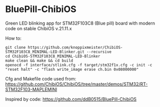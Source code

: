 # BluePill-ChibiOS
Green LED blinking app for STM32F103C8 (Blue pill) board with modern code on stable ChibiOS v.21.11.x

How to:
```
git clone https://github.com/knoppixmeister/ChibiOS-STM32F103C8_MINIMAL-LED-Blinker.git --recursive
cd ChibiOS-STM32F103C8_MINIMAL-LED-Blinker
make clean && make && cd build
openocd -f interface/stlink.cfg -f target/stm32f1x.cfg -c init -c "reset halt" -c "flash write_image erase ch.bin 0x08000000"
```

Cfg and Makefile code used from: https://github.com/ChibiOS/ChibiOS/tree/master/demos/STM32/RT-STM32F103-MAPLEMINI

Inspired by code: https://github.com/ddB0515/BluePill-ChibiOS
